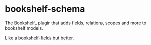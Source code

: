 bookshelf-schema
================

The Bookshelf_ plugin that adds fields, relations, scopes and more to bookshelf models.

Like a [bookshelf-fields](https://github.com/bogus34/bookshelf-fields) but better.
